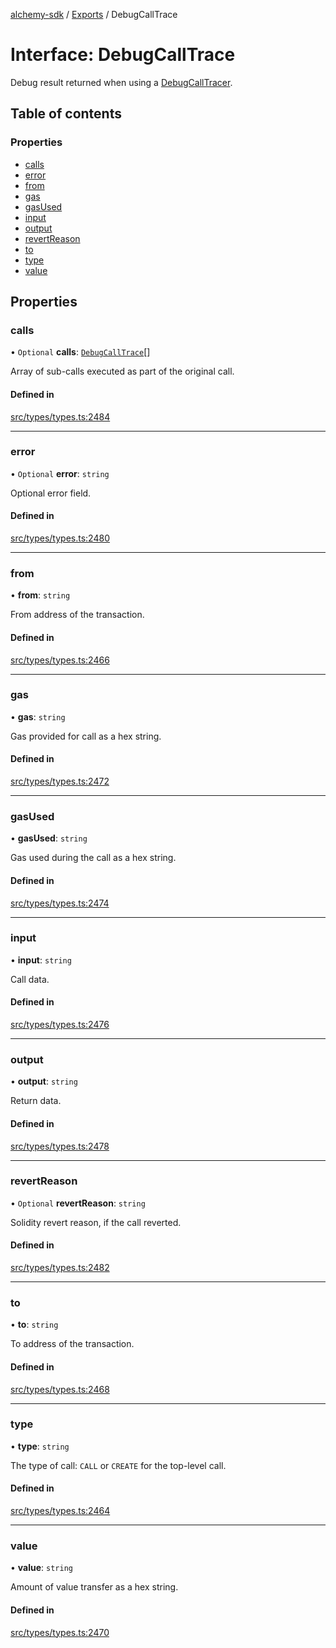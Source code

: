[alchemy-sdk](../README.md) / [Exports](../modules.md) / DebugCallTrace

# Interface: DebugCallTrace

Debug result returned when using a [DebugCallTracer](DebugCallTracer.md).

## Table of contents

### Properties

- [calls](DebugCallTrace.md#calls)
- [error](DebugCallTrace.md#error)
- [from](DebugCallTrace.md#from)
- [gas](DebugCallTrace.md#gas)
- [gasUsed](DebugCallTrace.md#gasused)
- [input](DebugCallTrace.md#input)
- [output](DebugCallTrace.md#output)
- [revertReason](DebugCallTrace.md#revertreason)
- [to](DebugCallTrace.md#to)
- [type](DebugCallTrace.md#type)
- [value](DebugCallTrace.md#value)

## Properties

### calls

• `Optional` **calls**: [`DebugCallTrace`](DebugCallTrace.md)[]

Array of sub-calls executed as part of the original call.

#### Defined in

[src/types/types.ts:2484](https://github.com/alchemyplatform/alchemy-sdk-js/blob/a162d40/src/types/types.ts#L2484)

___

### error

• `Optional` **error**: `string`

Optional error field.

#### Defined in

[src/types/types.ts:2480](https://github.com/alchemyplatform/alchemy-sdk-js/blob/a162d40/src/types/types.ts#L2480)

___

### from

• **from**: `string`

From address of the transaction.

#### Defined in

[src/types/types.ts:2466](https://github.com/alchemyplatform/alchemy-sdk-js/blob/a162d40/src/types/types.ts#L2466)

___

### gas

• **gas**: `string`

Gas provided for call as a hex string.

#### Defined in

[src/types/types.ts:2472](https://github.com/alchemyplatform/alchemy-sdk-js/blob/a162d40/src/types/types.ts#L2472)

___

### gasUsed

• **gasUsed**: `string`

Gas used during the call as a hex string.

#### Defined in

[src/types/types.ts:2474](https://github.com/alchemyplatform/alchemy-sdk-js/blob/a162d40/src/types/types.ts#L2474)

___

### input

• **input**: `string`

Call data.

#### Defined in

[src/types/types.ts:2476](https://github.com/alchemyplatform/alchemy-sdk-js/blob/a162d40/src/types/types.ts#L2476)

___

### output

• **output**: `string`

Return data.

#### Defined in

[src/types/types.ts:2478](https://github.com/alchemyplatform/alchemy-sdk-js/blob/a162d40/src/types/types.ts#L2478)

___

### revertReason

• `Optional` **revertReason**: `string`

Solidity revert reason, if the call reverted.

#### Defined in

[src/types/types.ts:2482](https://github.com/alchemyplatform/alchemy-sdk-js/blob/a162d40/src/types/types.ts#L2482)

___

### to

• **to**: `string`

To address of the transaction.

#### Defined in

[src/types/types.ts:2468](https://github.com/alchemyplatform/alchemy-sdk-js/blob/a162d40/src/types/types.ts#L2468)

___

### type

• **type**: `string`

The type of call: `CALL` or `CREATE` for the top-level call.

#### Defined in

[src/types/types.ts:2464](https://github.com/alchemyplatform/alchemy-sdk-js/blob/a162d40/src/types/types.ts#L2464)

___

### value

• **value**: `string`

Amount of value transfer as a hex string.

#### Defined in

[src/types/types.ts:2470](https://github.com/alchemyplatform/alchemy-sdk-js/blob/a162d40/src/types/types.ts#L2470)
